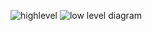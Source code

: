 ![highlevel](https://user-images.githubusercontent.com/94165295/143029487-1504f0c9-0721-480e-8273-3ccf948545e5.png)
![low level diagram](https://user-images.githubusercontent.com/94165295/143027336-2566c19a-cba2-4145-b6a8-9040efd1ddd2.png)

